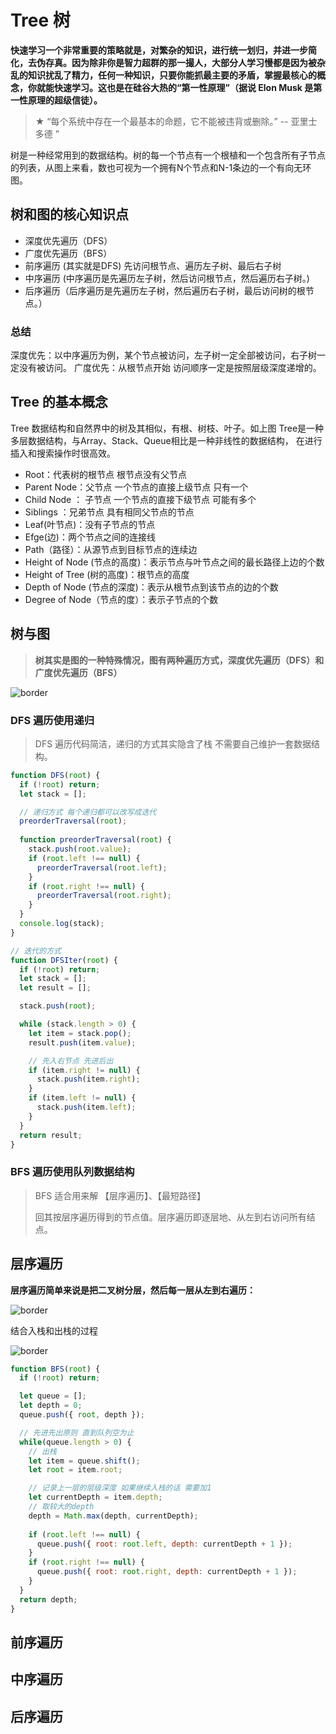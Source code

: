 <!--
 * @Author: shiyao
 * @Description: 树 数据结构
 * @Date: 2019-08-28 12:38:43
 -->
# Tree 树 

**快速学习一个非常重要的策略就是，对繁杂的知识，进行统一划归，并进一步简化，去伪存真。因为除非你是智力超群的那一撮人，大部分人学习慢都是因为被杂乱的知识扰乱了精力，任何一种知识，只要你能抓最主要的矛盾，掌握最核心的概念，你就能快速学习。这也是在硅谷大热的“第一性原理”（据说 Elon Musk 是第一性原理的超级信徒）。**

> ★ “每个系统中存在一个最基本的命题，它不能被违背或删除。” -- 亚里士多德 ”

树是一种经常用到的数据结构。树的每一个节点有一个根植和一个包含所有子节点的列表，从图上来看，数也可视为一个拥有N个节点和N-1条边的一个有向无环图。

## 树和图的核心知识点

* 深度优先遍历（DFS）
* 广度优先遍历（BFS）
* 前序遍历 (其实就是DFS) 先访问根节点、遍历左子树、最后右子树
* 中序遍历 (中序遍历是先遍历左子树，然后访问根节点，然后遍历右子树。)
* 后序遍历（后序遍历是先遍历左子树，然后遍历右子树，最后访问树的根节点。）

### 总结

深度优先：以中序遍历为例，某个节点被访问，左子树一定全部被访问，右子树一定没有被访问。
广度优先：从根节点开始 访问顺序一定是按照层级深度递增的。

## Tree 的基本概念
Tree 数据结构和自然界中的树及其相似，有根、树枝、叶子。如上图 Tree是一种多层数据结构，与Array、Stack、Queue相比是一种非线性的数据结构， 在进行插入和搜索操作时很高效。

* Root：代表树的根节点 根节点没有父节点
* Parent Node：父节点 一个节点的直接上级节点 只有一个
* Child Node ： 子节点 一个节点的直接下级节点 可能有多个
* Siblings ：兄弟节点 具有相同父节点的节点
* Leaf(叶节点)：没有子节点的节点
* Efge(边)：两个节点之间的连接线
* Path（路径）：从源节点到目标节点的连续边
* Height of Node (节点的高度)：表示节点与叶节点之间的最长路径上边的个数
* Height of Tree (树的高度)：根节点的高度
* Depth of Node (节点的深度)：表示从根节点到该节点的边的个数
* Degree of Node（节点的度）：表示子节点的个数



## 树与图

> **树其实是图的一种特殊情况，图有两种遍历方式，深度优先遍历（DFS）和广度优先遍历（BFS）**

![border](https://pic2.zhimg.com/v2-a8499f299716cef37b992a1b38b244f6_b.webp)

### DFS 遍历使用递归

> DFS 遍历代码简洁，递归的方式其实隐含了栈 不需要自己维护一套数据结构。

```javascript
function DFS(root) {
  if (!root) return;
  let stack = [];

  // 递归方式 每个递归都可以改写成迭代
  preorderTraversal(root);
  
  function preorderTraversal(root) {
    stack.push(root.value);
    if (root.left !== null) {
      preorderTraversal(root.left);
    }
    if (root.right !== null) {
      preorderTraversal(root.right);
    }
  }
  console.log(stack);
}

// 迭代的方式
function DFSIter(root) {
  if (!root) return;
  let stack = [];
  let result = [];

  stack.push(root);

  while (stack.length > 0) {
    let item = stack.pop();
    result.push(item.value);

    // 先入右节点 先进后出
    if (item.right != null) {
      stack.push(item.right);
    }
    if (item.left != null) {
      stack.push(item.left);
    }
  }
  return result;
}
```



### BFS 遍历使用队列数据结构

> BFS 适合用来解 【层序遍历】、【最短路径】
>
> 回其按层序遍历得到的节点值。层序遍历即逐层地、从左到右访问所有结点。



## 层序遍历

**层序遍历简单来说是把二叉树分层，然后每一层从左到右遍历：**

![border](https://picb.zhimg.com/80/v2-04645498d886166e82fdc46779e262bd_720w.jpg)



结合入栈和出栈的过程

![border](https://pic2.zhimg.com/80/v2-0c3a851199c97535bacfee1807e7ab67_720w.jpg)

```javascript
function BFS(root) {
  if (!root) return;

  let queue = [];
  let depth = 0;
  queue.push({ root, depth });

  // 先进先出原则 直到队列空为止
  while(queue.length > 0) {
    // 出栈
    let item = queue.shift();
    let root = item.root;

    // 记录上一层的层级深度 如果继续入栈的话 需要加1
    let currentDepth = item.depth;
    // 取较大的depth
    depth = Math.max(depth, currentDepth);
    
    if (root.left !== null) {
      queue.push({ root: root.left, depth: currentDepth + 1 });
    }
    if (root.right !== null) {
      queue.push({ root: root.right, depth: currentDepth + 1 });
    }
  }
  return depth;
}
```





## 前序遍历



## 中序遍历





## 后序遍历













